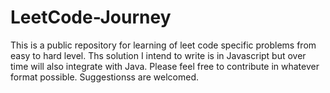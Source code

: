# LeetCode-Journey
This is a public repository for learning of leet code specific problems from easy to hard level. Ths solution I intend to write is in Javascript but over time will also integrate with Java. Please feel free to contribute in whatever format possible. Suggestionss are welcomed.
